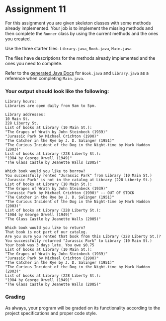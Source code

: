 # Assignment 11

For this assignment you are given skeleton classes with some methods already implemented. Your job is to implement the missing methods and then complete the `Runner` class by using the current methods and the ones you created.

Use the three starter files: `Library.java`, `Book.java`, `Main.java`

The files have descriptions for the methods already implemented and the ones you need to complete.

Refer to the [generated Java Docs](https://pioneerapcs-21-22.github.io/A11/Starter/package-summary.html) for `Book.java` and `Library.java` as a reference when completing `Main.java`.

### Your output should look like the following:

```
Library hours:
Libraries are open daily from 9am to 5pm.

Library addresses:
10 Main St.
228 Liberty St.
List of books at Library (10 Main St.):
"The Grapes of Wrath by John Steinbeck (1939)"
"Jurassic Park by Michael Crichton (1990)"
"The Catcher in the Rye by J. D. Salinger (1951)"
"The Curious Incident of the Dog in the Night-time by Mark Haddon (2003)"
List of books at Library (228 Liberty St.):
"1984 by George Orwell (1949)"
"The Glass Castle by Jeanette Walls (2005)"

Which book would you like to borrow?
You successfully rented "Jurassic Park" from Library (10 Main St.)
"Jurassic Park" is not in the catalog at Library (228 Liberty St.)
List of books at Library (10 Main St.):
"The Grapes of Wrath by John Steinbeck (1939)"
"Jurassic Park by Michael Crichton (1990)" -- OUT OF STOCK
"The Catcher in the Rye by J. D. Salinger (1951)"
"The Curious Incident of the Dog in the Night-time by Mark Haddon (2003)"
List of books at Library (228 Liberty St.):
"1984 by George Orwell (1949)"
"The Glass Castle by Jeanette Walls (2005)"

Which book would you like to return?
That book is not part of our catalog.
Are you sure you rented that book from this Library (228 Liberty St.)?
You successfully returned "Jurassic Park" to Library (10 Main St.)
Your book was 3 days late. You owe $0.75
List of books at Library (10 Main St.):
"The Grapes of Wrath by John Steinbeck (1939)"
"Jurassic Park by Michael Crichton (1990)"
"The Catcher in the Rye by J. D. Salinger (1951)"
"The Curious Incident of the Dog in the Night-time by Mark Haddon (2003)"
List of books at Library (228 Liberty St.):
"1984 by George Orwell (1949)"
"The Glass Castle by Jeanette Walls (2005)"
```

### Grading

As always, your program will be graded on its functionality according to the project specifications and proper code style.

